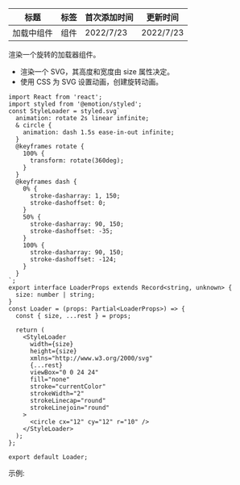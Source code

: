 | 标题       | 标签 | 首次添加时间 | 更新时间  |
| ---------- | ---- | ------------ | --------- |
| 加载中组件 | 组件 | 2022/7/23    | 2022/7/23 |

渲染一个旋转的加载器组件。

- 渲染一个 SVG，其高度和宽度由 size 属性决定。
- 使用 CSS 为 SVG 设置动画，创建旋转动画。

```tsx | pure
import React from 'react';
import styled from '@emotion/styled';
const StyleLoader = styled.svg`
  animation: rotate 2s linear infinite;
  & circle {
    animation: dash 1.5s ease-in-out infinite;
  }
  @keyframes rotate {
    100% {
      transform: rotate(360deg);
    }
  }
  @keyframes dash {
    0% {
      stroke-dasharray: 1, 150;
      stroke-dashoffset: 0;
    }
    50% {
      stroke-dasharray: 90, 150;
      stroke-dashoffset: -35;
    }
    100% {
      stroke-dasharray: 90, 150;
      stroke-dashoffset: -124;
    }
  }
`;
export interface LoaderProps extends Record<string, unknown> {
  size: number | string;
}
const Loader = (props: Partial<LoaderProps>) => {
  const { size, ...rest } = props;

  return (
    <StyleLoader
      width={size}
      height={size}
      xmlns="http://www.w3.org/2000/svg"
      {...rest}
      viewBox="0 0 24 24"
      fill="none"
      stroke="currentColor"
      strokeWidth="2"
      strokeLinecap="round"
      strokeLinejoin="round"
    >
      <circle cx="12" cy="12" r="10" />
    </StyleLoader>
  );
};

export default Loader;
```

示例:

<code src="./Demo.zh-CN.tsx"></code>
